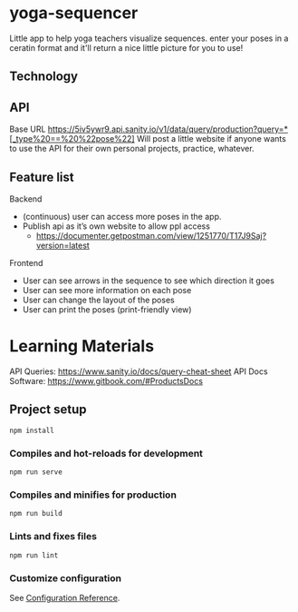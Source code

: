 # yoga-sequencer
Little app to help yoga teachers visualize sequences. enter your poses in a ceratin format and it'll return a nice little picture for you to use!

## Technology

## API
Base URL https://5iv5ywr9.api.sanity.io/v1/data/query/production?query=*[_type%20==%20%22pose%22]
Will post a little website if anyone wants to use the API for their own personal projects, practice, whatever.

## Feature list

Backend
* (continuous) user can access more poses in the app.
* Publish api as it’s own website to allow ppl access
    * https://documenter.getpostman.com/view/1251770/T17J9Saj?version=latest

Frontend
* User can see arrows in the sequence to see which direction it goes
* User can see more information on each pose
* User can change the layout of the poses
* User can print the poses (print-friendly view)

# Learning Materials

API Queries: https://www.sanity.io/docs/query-cheat-sheet
API Docs Software: https://www.gitbook.com/#ProductsDocs

## Project setup
```
npm install
```

### Compiles and hot-reloads for development
```
npm run serve
```

### Compiles and minifies for production
```
npm run build
```

### Lints and fixes files
```
npm run lint
```

### Customize configuration
See [Configuration Reference](https://cli.vuejs.org/config/).
